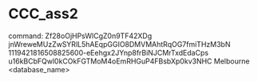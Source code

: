 # CCC_ass2
command: 
Zf28oOjHPsWlCgZ0n9TF42XDg 
jnWreweMUzZwSYRlL5hAEqpGGIO8DMVMAhtRqOG7fmiTHzM3bN 
1119421816508825600-eEehgx2JYnp8frBiNJCMrTxdEdaCps 
u16kBCbFQwl0kCOkFGTMoM4oEmRHGuP4FBsbXp0kv3NHC 
Melbourne 
<couchdbIP> 
<username> 
<password> 
<database_name>
